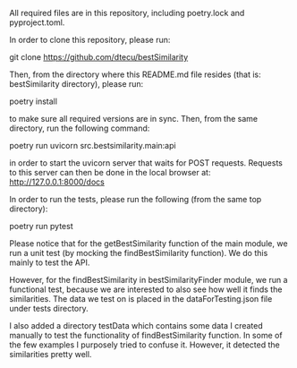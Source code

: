All required files are in this repository, including poetry.lock and pyproject.toml.

In order to clone this repository, please run:

git clone https://github.com/dtecu/bestSimilarity


Then, from the directory where this README.md file resides (that is: bestSimilarity directory), please run:

poetry install 

to make sure all required versions are in sync. Then, from the same directory, run the following command:

poetry run uvicorn src.bestsimilarity.main:api

in order to start the uvicorn server that waits for POST requests. Requests to this server can then be done in the local browser at: http://127.0.0.1:8000/docs


In order to run the tests, please run the following (from the same top directory):

poetry run pytest

Please notice that for the getBestSimilarity function of the main module, we run a unit test (by mocking the findBestSimilarity function). We do this mainly to test the API.

However, for the findBestSimilarity in bestSimilarityFinder module, we run a functional test, because we are interested to also see how well it finds the similarities. The data we test on is placed in the dataForTesting.json file under tests directory.

I also added a directory testData which contains some data I created manually to test the functionality of findBestSimilarity function. In some of the few examples I purposely tried to confuse it. However, it detected the similarities pretty well.
